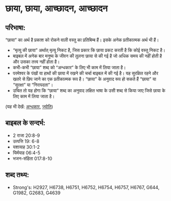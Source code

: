 # छाया, छाया, आच्छादन, आच्छादन #

## परिभाषा: ##

“छाया” का अर्थ है प्रकाश को रोकने वाली वस्तु का प्रतिबिम्ब हैं। इसके अनेक प्रतीकात्मक अर्थ भी हैं।

* “मृत्यु की छाया” अर्थात् मृत्यु निकट है, जिस प्रकार कि छाया प्रकट करती है कि कोई वस्तु निकट है।
* बाइबल में अनेक बार मनुष्य के जीवन की तुलना छाया से की गई है जो अधिक समय की नहीं होती है और उसका तत्त्व नहीं होता है।
* कभी-कभी “छाया” शब्द को “अन्धकार” के लिए भी काम में लिया जाता है।
* परमेश्वर के पंखों या हाथों की छाया में रखने की चर्चा बाइबल में की गई है। यह सुरक्षित रहने और खतरे से छिप जाने का एक प्रतीकात्मक रूप है। “छाया” के अनुवाद रूप हो सकते हैं “छाया” या “सुरक्षा” या “निरापदता”।
* उचित तो यह होगा कि “छाया” शब्द का अनुवाद लक्षित भाषा के उसी शब्द से किया जाए जिसे छाया के लिए काम में लिया जाता है।

(यह भी देखें: [अन्धकार](../darkness.md), [ज्योति](../light.md))

## बाइबल के सन्दर्भ: ##

* 2 राजा 20:8-9
* उत्पत्ति 19: 6-8
* यशायाह 30:1-2
* यिर्मयाह 06:4-5
* भजन-संहिता 017:8-10

## शब्द तथ्य: ##

* Strong's: H2927, H6738, H6751, H6752, H6754, H6757, H6767, G644, G1982, G2683, G4639
